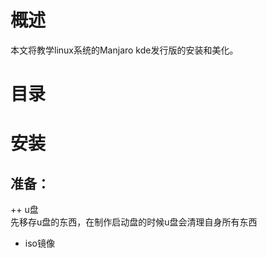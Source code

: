 # 概述
本文将教学linux系统的Manjaro kde发行版的安装和美化。
# 目录
# 安装
## 准备：
++ u盘  
先移存u盘的东西，在制作启动盘的时候u盘会清理自身所有东西
+ iso镜像


